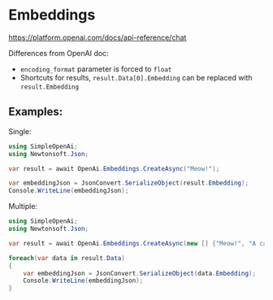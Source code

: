 # Embeddings

https://platform.openai.com/docs/api-reference/chat

Differences from OpenAI doc:
- `encoding_format` parameter is forced to `float`
- Shortcuts for results, `result.Data[0].Embedding` can be replaced with `result.Embedding`


## Examples:
Single:
```csharp
using SimpleOpenAi;
using Newtonsoft.Json;

var result = await OpenAi.Embeddings.CreateAsync("Meow!");

var embeddingJson = JsonConvert.SerializeObject(result.Embedding);
Console.WriteLine(embeddingJson);
```
Multiple:
```csharp
using SimpleOpenAi;
using Newtonsoft.Json;

var result = await OpenAi.Embeddings.CreateAsync(new [] {"Meow!", "A cat"});

foreach(var data in result.Data)
{
    var embeddingJson = JsonConvert.SerializeObject(data.Embedding);
    Console.WriteLine(embeddingJson);
}
```